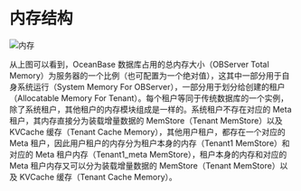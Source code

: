 # 内存结构

![内存](https://obbusiness-private.oss-cn-shanghai.aliyuncs.com/doc/img/observer-enterprise/V4.2.1/600.manage/memory-new.png)

从上图可以看到，OceanBase 数据库占用的总内存大小（OBServer Total Memory）为服务器的一个比例（也可配置为一个绝对值），这其中一部分用于自身系统运行（System Memory For OBServer），一部分用于划分给创建的租户（Allocatable Memory For Tenant）。每个租户等同于传统数据库的一个实例，除了系统租户，其他租户的内存模块组成是一样的。系统租户不存在对应的 Meta 租户，其内存直接分为装载增量数据的 MemStore（Tenant MemStore）以及 KVCache 缓存（Tenant Cache Memory），其他用户租户，都存在一个对应的 Meta 租户，因此用户租户的内存分为租户本身的内存（Tenant1 MemStore）和对应的 Meta 租户内存（Tenant1_meta MemStore），租户本身的内存和对应的 Meta 租户内存又可以分为装载增量数据的 MemStore（Tenant MemStore）以及 KVCache 缓存（Tenant Cache Memory）。
